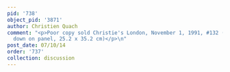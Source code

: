 ```yaml
---
pid: '738'
object_pid: '3871'
author: Christien Quach
comment: "<p>Poor copy sold Christie's London, November 1, 1991, #132 (copper laid
  down on panel, 25.2 x 35.2 cm)</p>\n"
post_date: 07/10/14
order: '737'
collection: discussion
---
```

